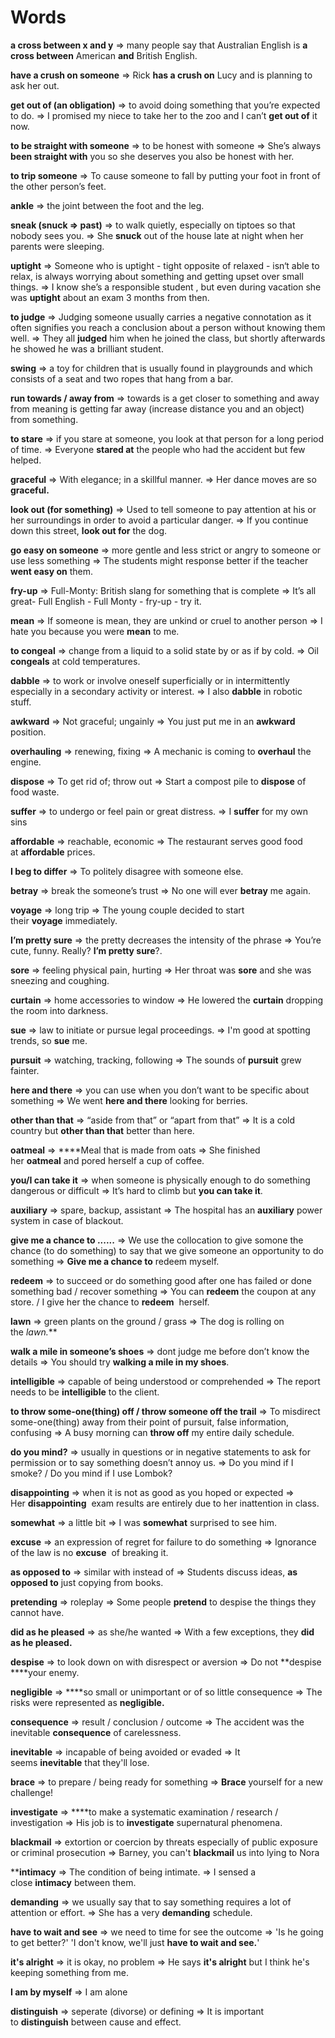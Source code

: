 # Words

**a cross between x and y** ⇒ many people say that Australian English is **a cross between** American **and** British English.

**have a crush on someone** ⇒ Rick **has a crush on** Lucy and is planning to ask her out. 

**get out of (an obligation)** ⇒ to avoid doing something that you’re expected to do. ⇒ I promised my niece to take her to the zoo and I can’t **get out of** it now.

**to be straight with someone** ⇒ to be honest with someone ⇒ She’s always **been straight with** you so she deserves you also be honest with her.

**to trip someone** ⇒ To cause someone to fall by putting your foot in front of the other person’s feet.

**ankle**  ⇒ the joint between the foot and the leg.

**sneak (snuck ⇒ past)** ⇒ to walk quietly, especially on tiptoes so that nobody sees you. ⇒ She **snuck** out of the house late at night when her parents were sleeping.

**uptight** ⇒ Someone who is uptight - tight opposite of relaxed - isn‘t able to relax, is always worrying about something and getting upset over small things. ⇒ I know she’s a responsible student , but even during vacation she was **uptight** about an exam 3 months from then.

**to judge** ⇒ Judging someone usually carries a negative connotation as it often signifies you reach a conclusion about a person without knowing them well. ⇒ They all **judged** him when he joined the class, but shortly afterwards he showed he was a brilliant student.

**swing** ⇒ a toy for children that is usually found in playgrounds and which consists of a seat and two ropes that hang from a bar.

**run towards / away from** ⇒ towards is a get closer to something and away from meaning is getting far away (increase distance you and an object) from something.

**to stare** ⇒ if you stare at someone, you look at that person for a long period of time. ⇒ Everyone **stared at** the people who had the accident but few helped.

**graceful** ⇒ With elegance; in a skillful manner. ⇒ Her dance moves are so **graceful.**

**look out (for something)** ⇒ Used to tell someone to pay attention at his or her surroundings in order to avoid a particular danger. ⇒ If you continue down this street, **look out for** the dog.

**go easy on someone** ⇒ more gentle and less strict or angry to someone or use less something ⇒ The students might response better if the teacher **went easy on** them.

**fry-up** ⇒ Full-Monty: British slang for something that is complete ⇒ It’s all great- Full English - Full Monty - fry-up - try it.

**mean** ⇒ If someone is mean, they are unkind or cruel to another person ⇒ I hate you because you were **mean** to me.

**to congeal** ⇒ change from a liquid to a solid state by or as if by cold. ⇒ Oil **congeals** at cold temperatures.

**dabble** ⇒ to work or involve oneself superficially or in intermittently especially in a secondary activity or interest. ⇒ I also **dabble** in robotic stuff.

**awkward** ⇒ Not graceful; ungainly ⇒ You just put me in an **awkward** position.

**overhauling** ⇒ renewing, fixing ⇒ A mechanic is coming to **overhaul** the engine.

**dispose** ⇒  To get rid of; throw out ⇒ Start a compost pile to **dispose** of food waste.

**suffer** ⇒ to undergo or feel pain or great distress. ⇒ I **suffer** for my own sins

**affordable** ⇒ reachable, economic ⇒ The restaurant serves good food at **affordable** prices.

**I beg to differ** ⇒ To politely disagree with someone else.

**betray** ⇒ break the someone’s trust ⇒ No one will ever **betray** me again.

**voyage** ⇒ long trip ⇒ The young couple decided to start their **voyage** immediately.

**I’m pretty sure** ⇒ the pretty decreases the intensity of the phrase ⇒ You’re cute, funny. Really? **I’m pretty sure**?.

**sore** ⇒ feeling physical pain, hurting ⇒ Her throat was **sore** and she was sneezing and coughing.

**curtain** ⇒ home accessories to window ⇒ He lowered the **curtain** dropping the room into darkness.

**sue** ⇒ law to initiate or pursue legal proceedings. ⇒ I'm good at spotting trends, so **sue** me.

**pursuit** ⇒ watching, tracking, following  ⇒ The sounds of **pursuit** grew fainter.

**here and there** ⇒ you can use when you don’t want to be specific about something ⇒ We went **here and there** looking for berries.

**other than that** ⇒ “aside from that” or “apart from that”  ⇒ It is a cold country but **other than that** better than here.

**oatmeal** ⇒ ****Meal that is made from oats  ⇒ She finished her **oatmeal** and pored herself a cup of coffee.

**you/I can take it** ⇒ when someone is physically enough to do something dangerous or difficult ⇒ It’s hard to climb but **you can take it**.

**auxiliary** ⇒ spare, backup, assistant ⇒ The hospital has an **auxiliary** power system in case of blackout.

**give me a chance to ......** ⇒ We use the collocation to give somone the chance (to do something) to say that we give someone an opportunity to do something ⇒ **Give me a chance to** redeem myself.

**redeem** ⇒ to succeed or do something good after one has failed or done something bad / recover something ⇒ You can **redeem** the coupon at any store. / I give her the chance to **redeem**
 herself.

**lawn** ⇒ green plants on the ground / grass ⇒ The dog is rolling on the **lawn*.***

**walk a mile in someone’s shoes** ⇒ dont judge me before don’t know the details  ⇒ You should try **walking a mile in my shoes**.

**intelligible** ⇒ capable of being understood or comprehended ⇒ The report needs to be **intelligible** to the client.

**to throw some-one(thing) off / throw someone off the trail** ⇒ To misdirect some-one(thing) away from their point of pursuit, false information, confusing ⇒ A busy morning can **throw off** my entire daily schedule.

**do you mind?** ⇒ usually in questions or in negative statements to ask for permission or to say something doesn’t annoy us. ⇒ Do you mind if I smoke? / Do you mind if I use Lombok?

**disappointing** ⇒ when it is not as good as you hoped or expected ⇒ Her **disappointing**
 exam results are entirely due to her inattention in class.

**somewhat** ⇒ a little bit ⇒ I was **somewhat** surprised to see him.

**excuse** ⇒ an expression of regret for failure to do something  ⇒ Ignorance of the law is no **excuse**
 of breaking it.

**as opposed to** ⇒ similar with instead of ⇒ Students discuss ideas, **as opposed to** just copying from books.

**pretending** ⇒ roleplay ⇒ Some people **pretend** to despise the things they cannot have.

**did as he pleased** ⇒ as she/he wanted  ⇒ With a few exceptions, they **did as he pleased.**

**despise** ⇒ to look down on with disrespect or aversion  ⇒ Do not **despise ****your enemy.

**negligible** ⇒ ****so small or unimportant or of so little consequence  ⇒ The risks were represented as **negligible.**

**consequence** ⇒ result / conclusion / outcome ⇒ The accident was the inevitable **consequence** of carelessness.

**inevitable** ⇒ incapable of being avoided or evaded ⇒ It seems **inevitable** that they'll lose.

**brace** ⇒ to prepare / being ready for something ⇒ **Brace** yourself for a new challenge!

**investigate** ⇒ ****to make a systematic examination / research / investigation ⇒ His job is to **investigate** supernatural phenomena.

**blackmail** ⇒ extortion or coercion by threats especially of public exposure or criminal prosecution ⇒ Barney, you can't **blackmail** us into lying to Nora

****intimacy** ⇒ The condition of being intimate. ⇒ I sensed a close **intimacy** between them.

**demanding** ⇒ we usually say that to say something requires a lot of attention or effort. ⇒ She has a very **demanding** schedule.

**have to wait and see** ⇒ we need to time for see the outcome ⇒  'Is he going to get better?' 'I don't know, we'll just **have to wait and see.**'

**it's alright** ⇒ it is okay, no problem ⇒ He says **it's alright** but I think he's keeping something from me.

**I am by myself** ⇒ I am alone

**distinguish** ⇒ seperate (divorse) or defining ⇒ It is important to **distinguish** between cause and effect.
